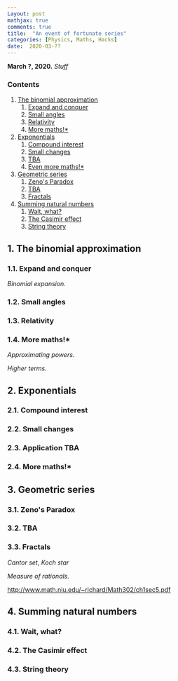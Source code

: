 ```yaml
---
Layout: post
mathjax: true
comments: true
title:  "An event of fortunate series"
categories: [Physics, Maths, Hacks]
date:  2020-03-??
---
```


**March ?, 2020.** *Stuff*

### Contents

1. <a href="#sec-1">The binomial approximation</a>
   1. <a href="#sec-1-1">Expand and conquer</a>
   2. <a href="#sec-1-2">Small angles</a>
   3. <a href="#sec-1-3">Relativity</a>
   4. <a href="#sec-1-4">More maths!*</a>
2. <a href="#sec-2">Exponentials</a>
   1. <a href="#sec-2-1">Compound interest</a>
   2. <a href="#sec-2-2">Small changes</a>
   3. <a href="#sec-2-3">TBA</a>
   4. <a href="#sec-2-4">Even more maths!*</a>
3. <a href="#sec-3">Geometric series</a>
   1. <a href="#sec-3-1">Zeno's Paradox</a>
   2. <a href="#sec-3-2">TBA</a>
   3. <a href="#sec-3-3">Fractals</a>
4. <a href="#sec-4">Summing natural numbers</a>
   1. <a href="#sec-4-1">Wait, what?</a>
   2. <a href="#sec-4-2">The Casimir effect</a>
   3. <a href="#sec-4-3">String theory</a>

## 1. The binomial approximation<a id="sec-1" name="sec-1"></a>

### 1.1. Expand and conquer<a id="sec-1-1" name="sec-1-1"></a>

*Binomial expansion.*

### 1.2. Small angles<a id="sec-1-2" name="sec-1-2"></a>

### 1.3. Relativity<a id="sec-1-3" name="sec-1-3"></a>

### 1.4. More maths!*<a id="sec-1-4" name="sec-1-4"></a>

*Approximating powers.*

*Higher terms.*

## 2. Exponentials<a id="sec-2" name="sec-2"></a>

### 2.1. Compound interest<a id="sec-2-1" name="sec-2-1"></a>

### 2.2. Small changes<a id="sec-2-2" name="sec-2-2"></a>

### 2.3. Application TBA<a id="sec-2-3" name="sec-2-3"></a>

### 2.4. More maths!*<a id="sec-2-3" name="sec-2-4"></a>

## 3. Geometric series<a id="sec-3" name="sec-3"></a>

### 3.1. Zeno's Paradox<a id="sec-3-1" name="sec-3-1"></a>

### 3.2. TBA <a id="sec-3-2" name="sec-3-2"></a>

### 3.3. Fractals <a id="sec-3-3" name="sec-3-3"></a>

*Cantor set*, *Koch star*

*Measure of rationals.*

http://www.math.niu.edu/~richard/Math302/ch1sec5.pdf

## 4. Summing natural numbers<a id="sec-4" name="sec-4"></a>

### 4.1. Wait, what?<a id="sec-4-1" name="sec-4-1"></a>

### 4.2. The Casimir effect<a id="sec-4-2" name="sec-4-2"></a>

### 4.3. String theory<a id="sec-4-3" name="sec-4-3"></a>
